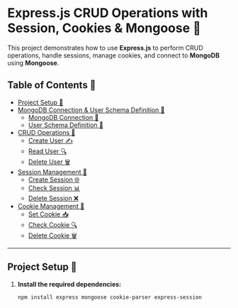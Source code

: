 # Express.js CRUD Operations with Session, Cookies & Mongoose 📝

This project demonstrates how to use **Express.js** to perform CRUD operations, handle sessions, manage cookies, and connect to **MongoDB** using **Mongoose**.

## Table of Contents 📑
- [Project Setup 🚀](#project-setup-🚀)
- [MongoDB Connection & User Schema Definition 💾](#mongodb-connection--user-schema-definition-💾)
  - [MongoDB Connection 🔗](#mongodb-connection-🔗)
  - [User Schema Definition 👤](#user-schema-definition-👤)
- [CRUD Operations 🔧](#crud-operations-🔧)
  - [Create User ✍️](#create-user-✍️)
  - [Read User 🔍](#read-user-🔍)
  - [Delete User 🗑️](#delete-user-🗑️)
- [Session Management 👥](#session-management-👥)
  - [Create Session 🌐](#create-session-🌐)
  - [Check Session 📊](#check-session-📊)
  - [Delete Session ❌](#delete-session-❌)
- [Cookie Management 🍪](#cookie-management-🍪)
  - [Set Cookie 📥](#set-cookie-📥)
  - [Check Cookie 🔍](#check-cookie-🔍)
  - [Delete Cookie 🗑️](#delete-cookie-🗑️)

---

## Project Setup 🚀

1. **Install the required dependencies:**
   ```bash
   npm install express mongoose cookie-parser express-session
